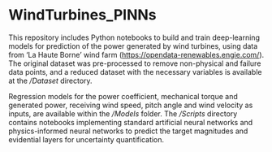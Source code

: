 # WindTurbines_PINNs

This repository includes Python notebooks to build and train deep-learning models for prediction of the power generated by wind turbines, using data from ‘La Haute Borne’ wind farm (https://opendata-renewables.engie.com/). The original dataset was pre-processed to remove non-physical and failure data points, and a reduced dataset with the necessary variables is available at the _/Dataset_ directory.

Regression models for the power coefficient, mechanical torque and generated power, receiving wind speed, pitch angle and wind velocity as inputs, are available within the _/Models_ folder. The _/Scripts_ directory contains notebooks implementing standard artificial neural networks and physics-informed neural networks  to predict the target magnitudes and evidential layers for uncertainty quantification.
